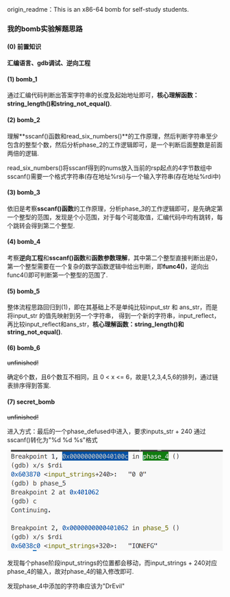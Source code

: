 origin_readme：This is an x86-64 bomb for self-study students. 

### 我的bomb实验解题思路

#### (0) 前置知识
**汇编语言、gdb调试、逆向工程**

#### (1) bomb_1

通过汇编代码判断出答案字符串的长度及起始地址即可，**核心理解函数：string_length()和string_not_equal()**.

#### (2) bomb_2

理解**sscanf()函数和read_six_numbers()**的工作原理，然后判断字符串至少包含的整型个数，然后分析phase_2的工作逻辑即可，是一个判断后面整数是前面两倍的逻辑.

read_six_numbers()将sscanf得到的nums放入当前的rsp起点的4字节数组中  
sscanf()需要一个格式字符串(存在地址%rsi)与一个输入字符串(存在地址%rdi中)

#### (3) bomb_3

依旧是考察**sscanf()函数**的工作原理，分析phase_3的工作逻辑即可，是先确定第一个整型的范围，发现是个小范围，对于每个可能取值，汇编代码中均有跳转，每个跳转会得到第二个整型.

#### (4) bomb_4

考察**逆向工程**和**sscanf()函数**和**函数参数理解**，其中第二个整型直接判断出是0，第一个整型需要在一个复杂的数学函数逻辑中给出判断，即**func4()**，逆向出func4()即可判断第一个整型的范围了.

#### (5) bomb_5

整体流程思路回归到(1)，即在其基础上不是单纯比较input_str 和 ans_str，而是将input_str 的值先映射到另一个字符串，
得到一个新的字符串，input_reflect，再比较input_reflect和ans_str，**核心理解函数：string_length()和string_not_equal()**.

#### (6) bomb_6

~~unfinished!~~

确定6个数，且6个数互不相同，且 0 < x <= 6，故是1,2,3,4,5,6的排列，通过链表排序得到答案.

#### (7) secret_bomb

~~unfinished!~~

进入方式：最后的一个phase_defused中进入，要求inputs_str + 240 通过 sscanf()转化为"%d %d %s"格式

![](images/a.png)

发现每个phase阶段input_strings的位置都会移动，而input_strings + 240对应phase_4的输入，故对phase_4的输入修改即可.

发现phase_4中添加的字符串应该为"DrEvil"

